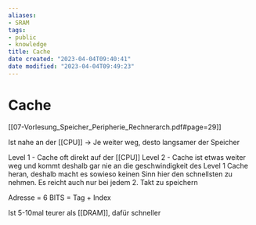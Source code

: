 ```yaml
---
aliases: 
- SRAM
tags: 
- public
- knowledge
title: Cache
date created: "2023-04-04T09:40:41"
date modified: "2023-04-04T09:49:23"
---
```


# Cache
[[07-Vorlesung_Speicher_Peripherie_Rechnerarch.pdf#page=29]]

Ist nahe an der [[CPU]] -> Je weiter weg, desto langsamer der Speicher

Level 1 - Cache oft direkt auf der [[CPU]]
Level 2 - Cache ist etwas weiter weg und kommt deshalb gar nie an die geschwindigkeit des Level 1 Cache heran, deshalb macht es sowieso keinen Sinn hier den schnellsten zu nehmen. Es reicht auch nur bei jedem 2. Takt zu speichern

Adresse = 6 BITS = Tag + Index

Ist 5-10mal teurer als [[DRAM]], dafür schneller
